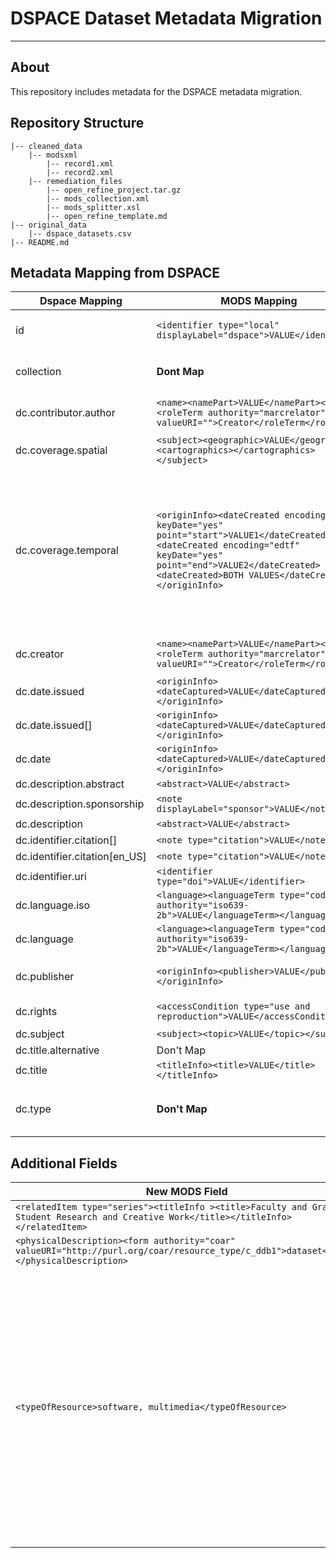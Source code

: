 # DSPACE Dataset Metadata Migration

---

## About

This repository includes metadata for the DSPACE metadata migration.

## Repository Structure

```
|-- cleaned_data
	|-- modsxml
    	|-- record1.xml
        |-- record2.xml
    |-- remediation_files
    	|-- open_refine_project.tar.gz
        |-- mods_collection.xml
        |-- mods_splitter.xsl
        |-- open_refine_template.md
|-- original_data
	|-- dspace_datasets.csv
|-- README.md
```

## Metadata Mapping from DSPACE

| Dspace Mapping | MODS Mapping | Notes |
|--------|--------|-------|
| id | ```<identifier type="local" displayLabel="dspace">VALUE</identifier>``` | Not exactly sure what this is, but we can keep. |
| collection | **Dont Map** | These collections aren't semantic or meaningful. |
| dc.contributor.author | ```<name><namePart>VALUE</namePart><role><roleTerm authority="marcrelator" valueURI="">Creator</roleTerm</role>```| What is this?  How is it different than dc:creator? |
| dc.coverage.spatial | ```<subject><geographic>VALUE</geographic><cartographics></cartographics></subject>``` | Concat country / city |
| dc.coverage.temporal | ```<originInfo><dateCreated encoding="edtf" keyDate="yes" point="start">VALUE1</dateCreated>><dateCreated encoding="edtf" keyDate="yes" point="end">VALUE2</dateCreated><dateCreated>BOTH VALUES</dateCreated></originInfo>``` | Split Values into individual nodes for machine actionable start / end dates in Solr.  Also, keep them together so we can display them like that to users. Also, what is this range?  Length of grant?  Length of research? |
| dc.creator | ```<name><namePart>VALUE</namePart><role><roleTerm authority="marcrelator" valueURI="">Creator</roleTerm</role>``` | How is this different than contributor.author?  |
| dc.date.issued  | ```<originInfo><dateCaptured>VALUE</dateCaptured></originInfo>```|  |
| dc.date.issued[]  | ```<originInfo><dateCaptured>VALUE</dateCaptured></originInfo>``` | If edtf, keep.  If not, drop. |
| dc.date | ```<originInfo><dateCaptured>VALUE</dateCaptured></originInfo>``` |  |
| dc.description.abstract  | ```<abstract>VALUE</abstract>``` |  |
| dc.description.sponsorship  | ```<note displayLabel="sponsor">VALUE</note>```|  |
| dc.description  | ```<abstract>VALUE</abstract>``` |  |
| dc.identifier.citation[]  | ```<note type="citation">VALUE</note>``` |  |
| dc.identifier.citation[en_US]  | ```<note type="citation">VALUE</note>``` |  |
| dc.identifier.uri  | ```<identifier type="doi">VALUE</identifier>``` | **If DOI ONLY!!!**  |
| dc.language.iso | ```<language><languageTerm type="code" authority="iso639-2b">VALUE</languageTerm></language>``` | These all need to be cleaned. |
| dc.language | ```<language><languageTerm type="code" authority="iso639-2b">VALUE</languageTerm></language>``` | These all need to be cleaned. |
| dc.publisher  | ```<originInfo><publisher>VALUE</publisher></originInfo>``` | Only Keep PLOS.  Other values aren't publishers. |
| dc.rights  | ```<accessCondition type="use and reproduction">VALUE</accessCondition>``` | Should this apply to all the parts?  |
| dc.subject | ```<subject><topic>VALUE</topic></subject>``` |  |
| dc.title.alternative  | Don't Map | Drop.  Not a title. |
| dc.title  | ```<titleInfo><title>VALUE</title></titleInfo>``` |  |
| dc.type  | **Don't Map** | Do not map.  Inconsistent use.  We will brute force all of this below.  |

## Additional Fields

| New MODS Field | Notes |
|------|------|
|```<relatedItem type="series"><titleInfo ><title>Faculty and Graduate Student Research and Creative Work</title></titleInfo></relatedItem>``` | |
| ```<physicalDescription><form authority="coar" valueURI="http://purl.org/coar/resource_type/c_ddb1">dataset</form></physicalDescription>``` |  |
| ```<typeOfResource>software, multimedia</typeOfResource>```| Appropriate for any electronic resource without a significant aspect that indicates one of the other <typeOfResource> categories. It includes: software, numeric data, computer-oriented multimedia, and online systems and services.  |



